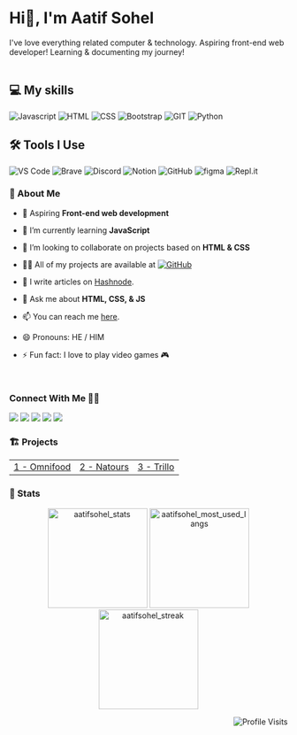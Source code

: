 
# Hi👋, I'm Aatif Sohel

I've love everything related computer & technology. Aspiring front-end web developer! Learning & documenting my journey!
</br>
</br>

<!-- MY SKILLS -->
## 💻 My skills

![Javascript](https://img.shields.io/badge/javscript-%F7DF1E.svg?style=for-the-badge&logo=javascript&logoColor=black&color=F7DF1E)
![HTML](https://img.shields.io/badge/html5-%3776AB.svg?style=for-the-badge&logo=html5&logoColor=white&color=E34F26)
![CSS](https://img.shields.io/badge/css3-%1572B6.svg?style=for-the-badge&logo=css3&logoColor=white&color=1572B6)
![Bootstrap](https://img.shields.io/badge/bootstrap-%3776AB.svg?style=for-the-badge&logo=bootstrap&logoColor=white&color=563D7C)
![GIT](https://img.shields.io/badge/git-%3776AB.svg?style=for-the-badge&logo=git&logoColor=white&color=F05032)
![Python](https://img.shields.io/badge/python-%3776AB.svg?style=for-the-badge&logo=python&logoColor=white&color=3776AB)
</br>

<!-- TOOLS I USE -->

## 🛠 Tools I Use

![VS Code](https://img.shields.io/badge/VS%20Code-007ACC.svg?&style=for-the-badge&logo=visual-studio-code&logoColor=white)
![Brave](https://img.shields.io/badge/-Brave-FB542B?&style=for-the-badge&logo=brave&logoColor=white)
![Discord](https://img.shields.io/badge/-Discord-5865F2.svg?&style=for-the-badge&logo=discord&logoColor=white)
![Notion](https://img.shields.io/badge/Notion-010101.svg?&style=for-the-badge&logo=notion&logoColor=white)
![GitHub](https://img.shields.io/badge/GitHub-327FC7.svg?&style=for-the-badge&logo=github&logoColor=white)
![figma](https://img.shields.io/badge/figma-F24E1E?style=for-the-badge&logo=figma&logoColor=white)
![Repl.it](https://img.shields.io/badge/Repl.it-0D101E.svg?&style=for-the-badge&logo=Replit&logoColor=white)
</br>

<!-- ABOUT ME -->
### 🙂 About Me

- 🔭 Aspiring **Front-end web development**

- 🌱 I’m currently learning **JavaScript**

- 👯 I’m looking to collaborate on projects based on **HTML & CSS**

- 👨‍💻 All of my projects are available at [![GitHub](https://img.shields.io/badge/GitHub-161B22.svg?logo=github&logoColor=white)](https://github.com/aatifsohel)

- 📝 I write articles on [Hashnode](https://hashnode.com/@aatifsohel).

- 💬 Ask me about **HTML, CSS, & JS**

- 📫 You can reach me [here](https://twitter.com/AatifSohel).

- 😄 Pronouns: HE / HIM

- ⚡ Fun fact: I love to play video games 🎮
</br>

<!-- SOCIAL LINKS -->  
### Connect With Me 🤝🤝
[<img src="https://img.shields.io/badge/AATIFSOHEL-%230077B5.svg?&style=for-the-badge&logo=linkedin&logoColor=white" />](https://www.linkedin.com/in/aatifsohel/)
[<img src = "https://img.shields.io/badge/AatifSohel-%2320A1F1.svg?&style=for-the-badge&logo=twitter&logoColor=white">](https://twitter.com/aatifsohel)
[<img src = "https://img.shields.io/badge/AatifSohel-%181717.svg?&style=for-the-badge&logo=instagram&logoColor=white&color=E4405F">](https://www.instagram.com/aatifsohel/)
[<img src = "https://img.shields.io/badge/AatifSohel-%181717.svg?&style=for-the-badge&logo=discord&logoColor=white&color=5865F2">](https://discord.com/)
[<img src = "https://img.shields.io/badge/AatifSohel-%181717.svg?&style=for-the-badge&logo=github&logoColor=white&color=161B22">](https://github.com/aatifsohel)

### 🏗 Projects
<table width="100%"><tr><td align="center"><a href="https://github.com/aatifsohel/project-omnifood">1 - Omnifood</a> </td><td align="center"><a href="https://github.com/aatifsohel/natours-project">2 - Natours</a> </td><td align="center"><a href="https://github.com/aatifsohel/trillo-project">3 - Trillo</a> </td></tr></table>

<!-- STATS -->  
### 🚀 Stats 
<p align="center"> 
<!-- AATIF SOHEL'S GITHUB STATS -->
  <img height="180em" src="https://github-readme-stats.vercel.app/api?username=aatifsohel&show_icons=true" alt="aatifsohel_stats" /> 

<!-- MOST USED LANGUAGES -->  
  <img height="180em" src="https://github-readme-stats.vercel.app/api/top-langs/?username=aatifsohel&layout=compact" alt="aatifsohel_most_used_langs" />
  
<!-- LONGEST STREAK -->  
  <img height="180em" src="https://github-readme-streak-stats.herokuapp.com/?user=aatifsohel&" alt="aatifsohel_streak"/>
</p>

<!-- PROFILE VISITS -->  
<p align="right"> <img src="https://komarev.com/ghpvc/?username=aatifsohel" alt="Profile Visits" /></p>




<!--
**aatifsohel/aatifsohel** is a ✨ _special_ ✨ repository because its `README.md` (this file) appears on your GitHub profile.

Here are some ideas to get you started:

- 🔭 I’m currently working on ...
- 🌱 I’m currently learning ...
- 👯 I’m looking to collaborate on ...
- 🤔 I’m looking for help with ...
- 💬 Ask me about ...
- 📫 How to reach me: ...
- 😄 Pronouns: ...
- ⚡ Fun fact: ...
-->
